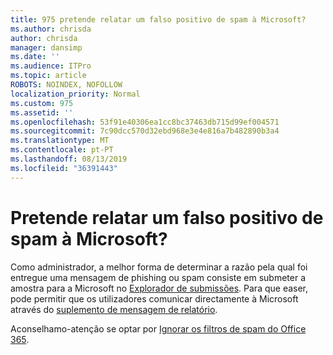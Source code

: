 ```yaml
---
title: 975 pretende relatar um falso positivo de spam à Microsoft?
ms.author: chrisda
author: chrisda
manager: dansimp
ms.date: ''
ms.audience: ITPro
ms.topic: article
ROBOTS: NOINDEX, NOFOLLOW
localization_priority: Normal
ms.custom: 975
ms.assetid: ''
ms.openlocfilehash: 53f91e40306ea1cc8bc37463db715d99ef004571
ms.sourcegitcommit: 7c90dcc570d32ebd968e3e4e816a7b482890b3a4
ms.translationtype: MT
ms.contentlocale: pt-PT
ms.lasthandoff: 08/13/2019
ms.locfileid: "36391443"
---
```

# <a name="would-you-like-to-report-a-spam-false-positive-to-microsoft"></a>Pretende relatar um falso positivo de spam à Microsoft?

Como administrador, a melhor forma de determinar a razão pela qual foi entregue uma mensagem de phishing ou spam consiste em submeter a amostra para a Microsoft no [Explorador de submissões](https://protection.office.com/reportsubmission). Para que easer, pode permitir que os utilizadores comunicar directamente à Microsoft através do [suplemento de mensagem de relatório](https://appsource.microsoft.com/product/office/WA104381180?src=office&tab=Overview).

Aconselhamo-atenção se optar por [Ignorar os filtros de spam do Office 365](https://docs.microsoft.com/exchange/troubleshoot/antispam/cautions-against-bypassing-spam-filters).
